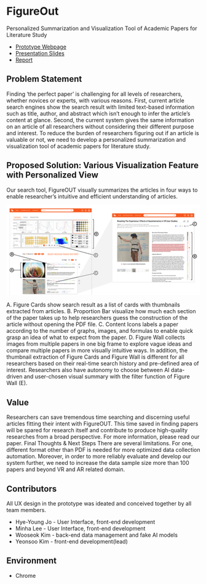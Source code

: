 # FigureOut
Personalized Summarization and Visualization Tool of Academic Papers for Literature Study

* [Prototype Webpage](https://hyeyoungjo.github.io/FigureOut/)
* [Presentation Slides](https://www.figma.com/proto/WMHtTZlzMnwpZYeUYZaXo6/%EB%94%94%ED%94%84?node-id=182%3A2485)
* [Report](https://drive.google.com/file/d/1jQnKCj7O1-yU6LaByNU9jDwdxGZYREYd/view?usp=sharing)

## Problem Statement
Finding ‘the perfect paper’ is challenging for all levels of researchers, whether novices or experts, with various
reasons. First, current article search engines show the search result with limited text-based information such as
title, author, and abstract which isn’t enough to infer the article’s content at glance. Second, the current system
gives the same information on an article of all researchers without considering their different purpose and
interest. To reduce the burden of researchers figuring out if an article is valuable or not, we need to develop a
personalized summarization and visualization tool of academic papers for literature study.

## Proposed Solution: Various Visualization Feature with Personalized View
Our search tool, FigureOUT visually summarizes the articles in four ways to enable researcher’s intuitive and
efficient understanding of articles.

![The FigureOUT interface showing search result of “VR” (Left: main page, Right: detail page).](/img/explain.png)

A. Figure Cards show search result as a list of cards with thumbnails extracted from articles.
B. Proportion Bar visualize how much each section of the paper takes up to help researchers guess the
construction of the article without opening the PDF file.
C. Content Icons labels a paper according to the number of graphs, images, and formulas to enable quick
grasp an idea of what to expect from the paper.
D. Figure Wall collects images from multiple papers in one big frame to explore vague ideas and compare
multiple papers in more visually intuitive ways.
In addition, the thumbnail extraction of Figure Cards and Figure Wall is different for all researchers based on
their real-time search history and pre-defined area of interest. Researchers also have autonomy to choose
between AI data-driven and user-chosen visual summary with the filter function of Figure Wall (E).

## Value
Researchers can save tremendous time searching and discerning useful articles fitting their intent with
FigureOUT. This time saved in finding papers will be spared for research itself and contribute to produce
high-quality researches from a broad perspective. For more information, please read our paper.
Final Thoughts & Next Steps
There are several limitations. For one, different format other than PDF is needed for more optimized data
collection automation. Moreover, in order to more reliably evaluate and develop our system further, we need to
increase the data sample size more than 100 papers and beyond VR and AR related domain.

## Contributors
All UX design in the prototype was ideated and conceived together by all team members.
* Hye-Young Jo - User Interface, front-end development
* Minha Lee - User Interface, front-end development
* Wooseok Kim - back-end data management and fake AI models
* Yeonsoo Kim - front-end development(lead)

## Environment
* Chrome
